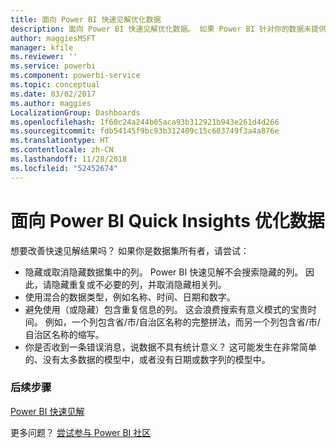 ```yaml
---
title: 面向 Power BI 快速见解优化数据
description: 面向 Power BI 快速见解优化数据。 如果 Power BI 针对你的数据未提供任何见解，你可以执行以下操作
author: maggiesMSFT
manager: kfile
ms.reviewer: ''
ms.service: powerbi
ms.component: powerbi-service
ms.topic: conceptual
ms.date: 03/02/2017
ms.author: maggies
LocalizationGroup: Dashboards
ms.openlocfilehash: 1f60c24a244b05aca93b312921b943e261d4d266
ms.sourcegitcommit: fdb54145f9bc93b312409c15c603749f3a4a876e
ms.translationtype: HT
ms.contentlocale: zh-CN
ms.lasthandoff: 11/28/2018
ms.locfileid: "52452674"
---
```

# <a name="optimize-your-data-for-power-bi-quick-insights"></a>面向 Power BI Quick Insights 优化数据
想要改善快速见解结果吗？  如果你是数据集所有者，请尝试：

* 隐藏或取消隐藏数据集中的列。 Power BI 快速见解不会搜索隐藏的列。  因此，请隐藏重复或不必要的列，并取消隐藏相关列。
* 使用混合的数据类型，例如名称、时间、日期和数字。
* 避免使用（或隐藏）包含重复信息的列。  这会浪费搜索有意义模式的宝贵时间。  例如，一个列包含省/市/自治区名称的完整拼法，而另一个列包含省/市/自治区名称的缩写。
* 你是否收到一条错误消息，说数据不具有统计意义？  这可能发生在非常简单的、没有太多数据的模型中，或者没有日期或数字列的模型中。

### <a name="next-steps"></a>后续步骤
[Power BI 快速见解](consumer/end-user-insights.md)

更多问题？ [尝试参与 Power BI 社区](http://community.powerbi.com/)

